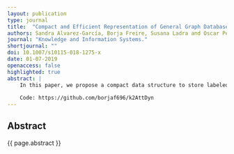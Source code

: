 ```yaml
---
layout: publication
type: journal
title:  "Compact and Efficient Representation of General Graph Databases"
authors: Sandra Alvarez-García, Borja Freire, Susana Ladra and Oscar Pedreira
journal: "Knowledge and Information Systems."
shortjournal: ""
doi: 10.1007/s10115-018-1275-x
date: 01-07-2019
openaccess: false
highlighted: true
abstract: |
    In this paper, we propose a compact data structure to store labeled attributed graphs based on the $k^2$-tree, which is a very compact data structure designed to represent a simple directed graph. The idea we propose can be seen as an extension of the $k^2$-tree to support property graphs. In addition to the static approach, we also propose a dynamic version of the storage representation, which allows flexible schemas and insertion or deletion of data. We provide an implementation of a basic set of operations, which can be combined to form complex queries over these graphs with attributes. We evaluate the performance of our proposal with existing graph database systems and prove that our compact attributed graph representation obtains also competitive time results.
    
    Code: https://github.com/borjaf696/k2AttDyn
---
```


## Abstract

{{ page.abstract }}
